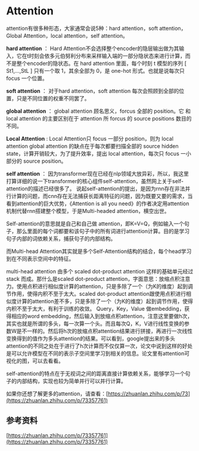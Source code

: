 # Attention

attention有很多种形态，大家通常会说5种：hard attention，soft attention，Global Attention，local attention，self attention。


**hard attention** ：
Hard Attention不会选择整个encoder的隐层输出做为其输入，它在t时刻会依多元伯努利分布来采样输入端的一部分隐状态来进行计算，而不是整个encoder的隐状态。在 hard attention 里面，每个时刻 t 模型的序列 [ St1,…,StL ] 只有一个取 1，其余全部为 0，是 one-hot 形式。也就是说每次只focus 一个位置。


**soft attention** ：
对于hard attention，soft attention 每次会照顾到全部的位置，只是不同位置的权重不同罢了。


**global attention** ：
global attention 顾名思义，forcus 全部的 position。它 和 local attention 的主要区别在于 attention 所 forcus 的 source positions 数目的不同。


**Local Attention** :
Local Attention只 focus 一部分 position，则为 local attention
global attention 的缺点在于每次都要扫描全部的 source hidden state，计算开销较大，为了提升效率，提出 local attention，每次只 focus 一小部分的 source position。


**self attention** ：
因为transformer现在已经在nlp领域大放异彩，所以，我这里打算详细的说一下transformer的核心组件self-attention，虽然网上关于self-attention的描述已经很多了。
说起self-attention的提出，是因为rnn存在非法并行计算的问题，而cnn存在无法捕获长距离特征的问题，因为既要又要的需求，当看到attention的巨大优势，《Attention is all you need》的作者决定用attention机制代替rnn搭建整个模型，于是Multi-headed attention，横空出世。


Self-attention的意思就是自己和自己做 attention，即K=V=Q，例如输入一个句子，那么里面的每个词都要和该句子中的所有词进行attention计算。目的是学习句子内部的词依赖关系，捕获句子的内部结构。


而Multi-head Attention其实就是多个Self-Attention结构的结合，每个head学习到在不同表示空间中的特征。


multi-head attention 由多个 scaled dot-product attention 这样的基础单元经过 stack 而成。那什么是scaled dot-product attention，字面意思：放缩点积注意力。使用点积进行相似度计算的attention，只是多除了一个（为K的维度）起到调节作用，使得内积不至于太大。scaled dot-product attention跟使用点积进行相似度计算的attention差不多，只是多除了一个（为K的维度）起到调节作用，使得内积不至于太大，有利于训练的收敛。
Query，Key，Value 做embedding，获得相应的word embedding，然后输入到放缩点积attention，注意这里要做h次，其实也就是所谓的多头，每一次算一个头。而且每次Q，K，V进行线性变换的参数W是不一样的。然后将h次的放缩点积attention结果进行拼接，再进行一次线性变换得到的值作为多头attention的结果。可以看到，google提出来的多头attention的不同之处在于进行了h次计算而不仅仅算一次，论文中说到这样的好处是可以允许模型在不同的表示子空间里学习到相关的信息。论文里有attention可视化的图，可以去看看。


self-attention的特点在于无视词之间的距离直接计算依赖关系，能够学习一个句子的内部结构，实现也较为简单并行可以并行计算。


如果你还想了解更多的attention，请查看：[https://zhuanlan.zhihu.com/p/73](https://zhuanlan.zhihu.com/p/73357761)


## 参考资料

[https://zhuanlan.zhihu.com/p/73357761](https://zhuanlan.zhihu.com/p/73357761)


